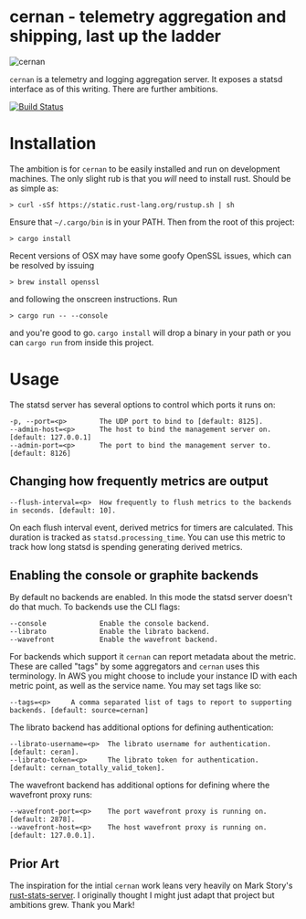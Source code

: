 # cernan - telemetry aggregation and shipping, last up the ladder

![cernan](Gene-Cernan-1-578x485.jpg)

`cernan` is a telemetry and logging aggregation server. It exposes a statsd
interface as of this writing. There are further ambitions.

[![Build Status](https://travis-ci.com/postmates/cernan.svg?token=YZ973qi8DocmxHi3Nn48&branch=master)](https://travis-ci.com/postmates/cernan)

# Installation

The ambition is for `cernan` to be easily installed and run on development
machines. The only slight rub is that you _will_ need to install rust. Should be
as simple as:

    > curl -sSf https://static.rust-lang.org/rustup.sh | sh

Ensure that `~/.cargo/bin` is in your PATH. Then from the root of this project:

    > cargo install

Recent versions of OSX may have some goofy OpenSSL issues, which can be resolved
by issuing

    > brew install openssl

and following the onscreen instructions. Run

    > cargo run -- --console

and you're good to go. `cargo install` will drop a binary in your path or you
can `cargo run` from inside this project.

# Usage

The statsd server has several options to control which ports it runs on:

```
-p, --port=<p>        The UDP port to bind to [default: 8125].
--admin-host=<p>      The host to bind the management server on. [default: 127.0.0.1]
--admin-port=<p>      The port to bind the management server to. [default: 8126]
```

## Changing how frequently metrics are output

```
--flush-interval=<p>  How frequently to flush metrics to the backends in seconds. [default: 10].
```

On each flush interval event, derived metrics for timers are calculated. This
duration is tracked as `statsd.processing_time`. You can use this metric to
track how long statsd is spending generating derived metrics.

## Enabling the console or graphite backends

By default no backends are enabled. In this mode the statsd server doesn't do
that much. To backends use the CLI flags:

```
--console             Enable the console backend.
--librato             Enable the librato backend.
--wavefront           Enable the wavefront backend.
```

For backends which support it `cernan` can report metadata about the
metric. These are called "tags" by some aggregators and `cernan` uses this
terminology. In AWS you might choose to include your instance ID with each
metric point, as well as the service name. You may set tags like so:

```
--tags=<p>     A comma separated list of tags to report to supporting backends. [default: source=cernan]
```

The librato backend has additional options for defining authentication:

```
--librato-username=<p>  The librato username for authentication. [default: ceran].
--librato-token=<p>     The librato token for authentication. [default: cernan_totally_valid_token].
```

The wavefront backend has additional options for defining where the wavefront
proxy runs:

```
--wavefront-port=<p>    The port wavefront proxy is running on. [default: 2878].
--wavefront-host=<p>    The host wavefront proxy is running on. [default: 127.0.0.1].
```

## Prior Art

The inspiration for the intial `cernan` work leans very heavily on Mark Story's
[rust-stats-server](https://github.com/markstory/rust-statsd-server). I
originally thought I might just adapt that project but ambitions grew. Thank you
Mark!
